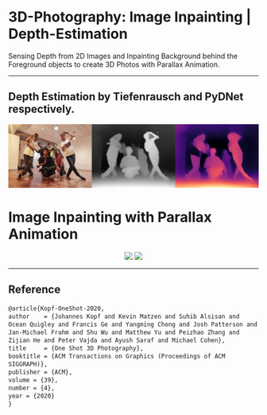 # 3D-Photography: Image Inpainting | Depth-Estimation
<p>Sensing Depth from 2D Images and Inpainting Background behind the Foreground objects to create 3D Photos with Parallax Animation.</p>

---

## Depth Estimation by Tiefenrausch	and PyDNet respectively.

<p align="center">
  <img src="assets/depth.png" width="750">
</p>

# Image Inpainting with Parallax Animation

<p align="center">
    <img src="assets/swing.gif" height="350">
    <img src="assets/dolly-zoom.gif" height="350">
</p>


---
## Reference

    @article{Kopf-OneShot-2020,
    author    = {Johannes Kopf and Kevin Matzen and Suhib Alsisan and Ocean Quigley and Francis Ge and Yangming Chong and Josh Patterson and Jan-Michael Frahm and Shu Wu and Matthew Yu and Peizhao Zhang and Zijian He and Peter Vajda and Ayush Saraf and Michael Cohen},
    title     = {One Shot 3D Photography},
    booktitle = {ACM Transactions on Graphics (Proceedings of ACM SIGGRAPH)},
    publisher = {ACM},
    volume = {39},
    number = {4},
    year = {2020}
    }